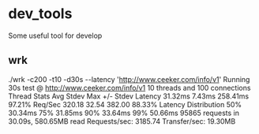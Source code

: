 # dev_tools
Some useful tool for develop

## wrk
./wrk -c200 -t10 -d30s --latency 'http://www.ceeker.com/info/v1' 
Running 30s test @ http://www.ceeker.com/info/v1
  10 threads and 100 connections
  Thread Stats   Avg      Stdev     Max   +/- Stdev
    Latency    31.32ms    7.43ms 258.41ms   97.21%
    Req/Sec   320.18     32.54   382.00     88.33%
  Latency Distribution
     50%   30.34ms
     75%   31.85ms
     90%   33.64ms
     99%   50.66ms
  95865 requests in 30.09s, 580.65MB read
Requests/sec:   3185.74
Transfer/sec:     19.30MB
